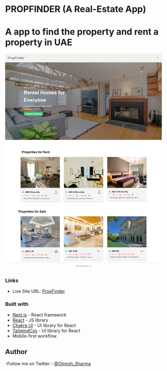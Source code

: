 # PROPFINDER (A Real-Estate App)

# A app to find the property and rent a property in UAE

![](./PropFinder.png)

### Links

- Live Site URL: [PropFinder](https://propfinder-webapp.vercel.app/)

### Built with

- [Next.js](https://nextjs.org/) - React framework
- [React](https://reactjs.org/) - JS library
- [Chakra UI](https://chakra-ui.com/) - UI library for React
- [TailwindCss](https://tailwindcss.com/) - UI library for React
- Mobile-first workflow

## Author

<!-- - Website - [Umesh Sharma](https://www.your-site.com) -->

-Follow me on Twitter - [@Omesh_Sharma](https://twitter.com/Omesha_Sh)
